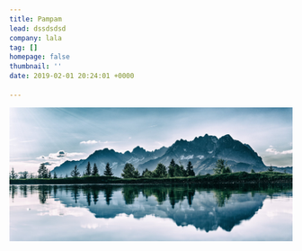 ```yaml
---
title: Pampam
lead: dssdsdsd
company: lala
tag: []
homepage: false
thumbnail: ''
date: 2019-02-01 20:24:01 +0000

---
```

![](../assets/uploads/xxx.jpeg)